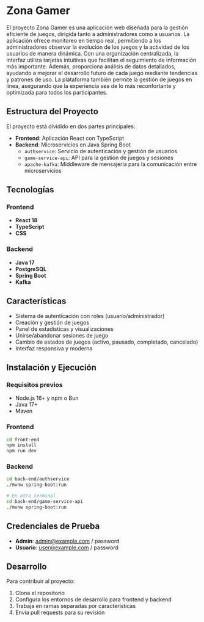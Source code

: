 # Zona Gamer

El proyecto Zona Gamer es una aplicación web diseñada para la gestión eficiente de juegos, dirigida
tanto a administradores como a usuarios. La aplicación ofrece monitoreo en tiempo real, permitiendo
a los administradores observar la evolución de los juegos y la actividad de los usuarios de manera
dinámica. Con una organización centralizada, la interfaz utiliza tarjetas intuitivas que facilitan el
seguimiento de información más importante. Además, proporciona análisis de datos detallados,
ayudando a mejorar el desarrollo futuro de cada juego mediante tendencias y patrones de uso. La
plataforma también permite la gestión de juegos en línea, asegurando que la experiencia sea de lo
más reconfortante y optimizada para todos los participantes.

## Estructura del Proyecto

El proyecto está dividido en dos partes principales:

- **Frontend**: Aplicación React con TypeScript
- **Backend**: Microservicios en Java Spring Boot
  - `authservice`: Servicio de autenticación y gestión de usuarios
  - `game-service-api`: API para la gestión de juegos y sesiones
  - `apache-kafka`: Middleware de mensajería para la comunicación entre microservicios

## Tecnologías

### Frontend
- **React 18**
- **TypeScript**
- **CSS** 

### Backend
- **Java 17**
- **PostgreSQL** 
- **Spring Boot** 
- **Kafka**


## Características

- Sistema de autenticación con roles (usuario/administrador)
- Creación y gestión de juegos
- Panel de estadísticas y visualizaciones
- Unirse/abandonar sesiones de juego
- Cambio de estados de juegos (activo, pausado, completado, cancelado)
- Interfaz responsiva y moderna

## Instalación y Ejecución

### Requisitos previos
- Node.js 16+ y npm o Bun
- Java 17+
- Maven

### Frontend
```bash
cd front-end
npm install
npm run dev
```

### Backend
```bash
cd back-end/authservice
./mvnw spring-boot:run

# En otra terminal
cd back-end/game-service-api
./mvnw spring-boot:run
```

## Credenciales de Prueba
- **Admin**: admin@example.com / password
- **Usuario**: user@example.com / password

## Desarrollo

Para contribuir al proyecto:

1. Clona el repositorio
2. Configura los entornos de desarrollo para frontend y backend
3. Trabaja en ramas separadas por características
4. Envía pull requests para su revisión 